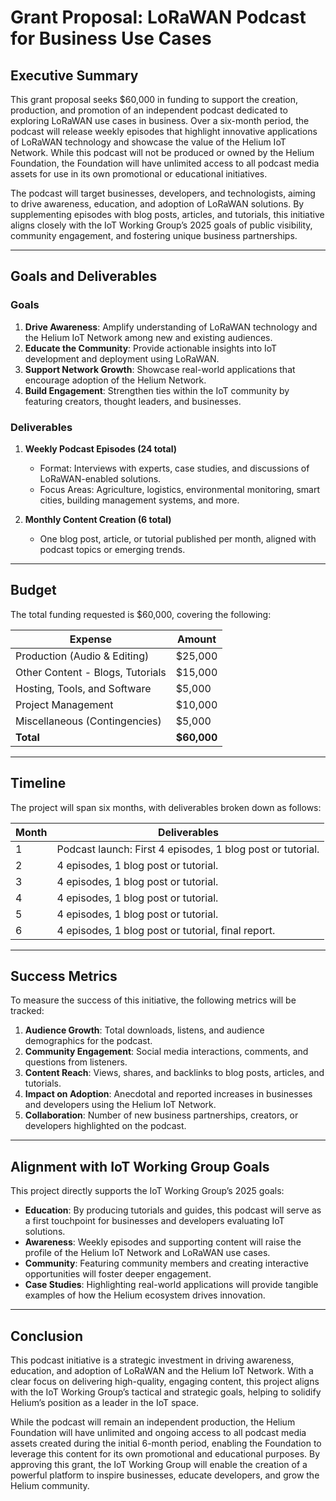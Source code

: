 # Grant Proposal: LoRaWAN Podcast for Business Use Cases

## Executive Summary

This grant proposal seeks $60,000 in funding to support the creation, production, and promotion of an independent podcast dedicated to exploring LoRaWAN use cases in business. Over a six-month period, the podcast will release weekly episodes that highlight innovative applications of LoRaWAN technology and showcase the value of the Helium IoT Network. While this podcast will not be produced or owned by the Helium Foundation, the Foundation will have unlimited access to all podcast media assets for use in its own promotional or educational initiatives.

The podcast will target businesses, developers, and technologists, aiming to drive awareness, education, and adoption of LoRaWAN solutions. By supplementing episodes with blog posts, articles, and tutorials, this initiative aligns closely with the IoT Working Group’s 2025 goals of public visibility, community engagement, and fostering unique business partnerships.

---

## Goals and Deliverables

### Goals
1. **Drive Awareness**: Amplify understanding of LoRaWAN technology and the Helium IoT Network among new and existing audiences.
2. **Educate the Community**: Provide actionable insights into IoT development and deployment using LoRaWAN.
3. **Support Network Growth**: Showcase real-world applications that encourage adoption of the Helium Network.
4. **Build Engagement**: Strengthen ties within the IoT community by featuring creators, thought leaders, and businesses.

### Deliverables
1. **Weekly Podcast Episodes (24 total)**
   - Format: Interviews with experts, case studies, and discussions of LoRaWAN-enabled solutions.
   - Focus Areas: Agriculture, logistics, environmental monitoring, smart cities, building management systems, and more.

2. **Monthly Content Creation (6 total)**
   - One blog post, article, or tutorial published per month, aligned with podcast topics or emerging trends.

---

## Budget

The total funding requested is $60,000, covering the following:

| Expense                          | Amount       |
|----------------------------------|--------------|
| Production (Audio & Editing)     | $25,000      |
| Other Content - Blogs, Tutorials | $15,000      |
| Hosting, Tools, and Software     | $5,000       |
| Project Management               | $10,000      |
| Miscellaneous (Contingencies)    | $5,000       |
| **Total**                        | **$60,000**  |

---

## Timeline

The project will span six months, with deliverables broken down as follows:

| Month | Deliverables                                                           |
|-------|------------------------------------------------------------------------|
| 1     | Podcast launch: First 4 episodes, 1 blog post or tutorial.             |
| 2     | 4 episodes, 1 blog post or tutorial.                                   |
| 3     | 4 episodes, 1 blog post or tutorial.                                   |
| 4     | 4 episodes, 1 blog post or tutorial.                                   |
| 5     | 4 episodes, 1 blog post or tutorial.                                   |
| 6     | 4 episodes, 1 blog post or tutorial, final report.                     |

---

## Success Metrics

To measure the success of this initiative, the following metrics will be tracked:

1. **Audience Growth**: Total downloads, listens, and audience demographics for the podcast.
2. **Community Engagement**: Social media interactions, comments, and questions from listeners.
3. **Content Reach**: Views, shares, and backlinks to blog posts, articles, and tutorials.
4. **Impact on Adoption**: Anecdotal and reported increases in businesses and developers using the Helium IoT Network.
5. **Collaboration**: Number of new business partnerships, creators, or developers highlighted on the podcast.

---

## Alignment with IoT Working Group Goals

This project directly supports the IoT Working Group’s 2025 goals:

- **Education**: By producing tutorials and guides, this podcast will serve as a first touchpoint for businesses and developers evaluating IoT solutions.
- **Awareness**: Weekly episodes and supporting content will raise the profile of the Helium IoT Network and LoRaWAN use cases.
- **Community**: Featuring community members and creating interactive opportunities will foster deeper engagement.
- **Case Studies**: Highlighting real-world applications will provide tangible examples of how the Helium ecosystem drives innovation.

---

## Conclusion

This podcast initiative is a strategic investment in driving awareness, education, and adoption of LoRaWAN and the Helium IoT Network. With a clear focus on delivering high-quality, engaging content, this project aligns with the IoT Working Group’s tactical and strategic goals, helping to solidify Helium’s position as a leader in the IoT space.

While the podcast will remain an independent production, the Helium Foundation will have unlimited and ongoing access to all podcast media assets created during the initial 6-month period, enabling the Foundation to leverage this content for its own promotional and educational purposes. By approving this grant, the IoT Working Group will enable the creation of a powerful platform to inspire businesses, educate developers, and grow the Helium community.
